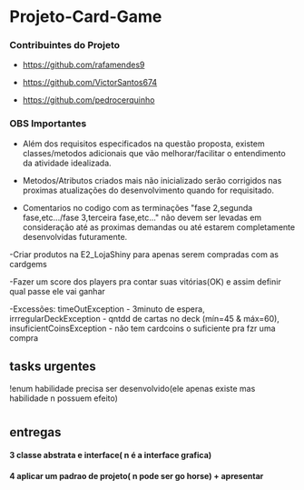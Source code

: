 # Projeto-Card-Game

### Contribuintes do Projeto

- https://github.com/rafamendes9

- https://github.com/VictorSantos674

- https://github.com/pedrocerquinho


### OBS Importantes

- Além dos requisitos especificados na questão proposta, existem classes/metodos adicionais que vão melhorar/facilitar o entendimento da atividade idealizada.


- Metodos/Atributos criados mais não inicializado serão corrigidos nas proximas atualizações do desenvolvimento quando for requisitado. 

- Comentarios no codigo com as terminações "fase 2,segunda fase,etc.../fase 3,terceira fase,etc..." não devem ser levadas em consideração até as proximas demandas ou até estarem completamente desenvolvidas futuramente.



-Criar produtos na E2_LojaShiny para apenas serem compradas com as cardgems

-Fazer um score dos players pra contar suas vitórias(OK) e assim definir qual passe ele vai ganhar

-Excessões: timeOutException - 3minuto de espera, irrregularDeckException - qntdd de cartas no deck (mín=45 & máx=60), insuficientCoinsException - não tem cardcoins o suficiente pra fzr uma compra



## tasks urgentes

!enum habilidade precisa ser desenvolvido(ele apenas existe mas habilidade n possuem efeito)


#

## entregas

#### 3 classe abstrata e interface( n é a interface grafica)

#### 4 aplicar um padrao de projeto( n pode ser go horse) + apresentar

